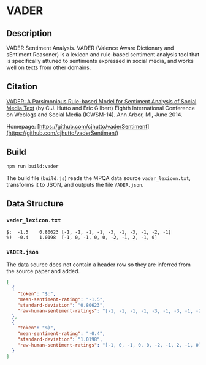 # VADER

## Description
VADER Sentiment Analysis. VADER (Valence Aware Dictionary and sEntiment Reasoner) is a lexicon and rule-based sentiment analysis tool that is specifically attuned to sentiments expressed in social media, and works well on texts from other domains.

## Citation

[VADER: A Parsimonious Rule-based Model for Sentiment Analysis of Social Media Text](http://comp.social.gatech.edu/papers/icwsm14.vader.hutto.pdf) (by C.J. Hutto and Eric Gilbert) Eighth International Conference on Weblogs and Social Media (ICWSM-14). Ann Arbor, MI, June 2014.


Homepage: [https://github.com/cjhutto/vaderSentiment](https://github.com/cjhutto/vaderSentiment)

## Build
```bash
npm run build:vader
```

The build file (`build.js`) reads the MPQA data source `vader_lexicon.txt`, transforms it to JSON, and outputs the file `VADER.json`.

## Data Structure
### `vader_lexicon.txt`
```
$:	-1.5	0.80623	[-1, -1, -1, -1, -3, -1, -3, -1, -2, -1]
%)	-0.4	1.0198	[-1, 0, -1, 0, 0, -2, -1, 2, -1, 0]
```

### `VADER.json`
The data source does not contain a header row so they are inferred from the source paper and added.
```json
[
  {
    "token": "$:",
    "mean-sentiment-rating": "-1.5",
    "standard-deviation": "0.80623",
    "raw-human-sentiment-ratings": "[-1, -1, -1, -1, -3, -1, -3, -1, -2, -1]"
  },
  {
    "token": "%)",
    "mean-sentiment-rating": "-0.4",
    "standard-deviation": "1.0198",
    "raw-human-sentiment-ratings": "[-1, 0, -1, 0, 0, -2, -1, 2, -1, 0]"
  }
]
```
